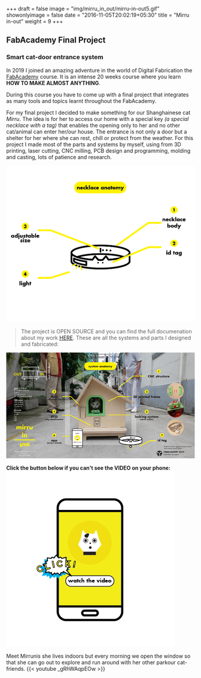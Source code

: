 +++
draft = false
image = "img/mirru_in_out/mirru-in-out5.gif"
showonlyimage = false
date = "2016-11-05T20:02:19+05:30"
title = "Mirru in-out"
weight = 9
+++
<!--more-->

## FabAcademy Final Project

### Smart cat-door entrance system

In 2019 I joined an amazing adventure in the world of Digital Fabrication the [FabAcademy](https://fabacademy.org/) course. It is an intense 20 weeks course where you learn **HOW TO MAKE ALMOST ANYTHING**. 

During this course you have to come up with a final project that integrates as many tools and topics learnt throughout the FabAcademy. 

For my final project I decided to make something for our Shanghainese cat *Mirru*.
The idea is for her to access our home with a special key *(a special necklace with a tag)* that enables the opening only to her and no other cat/animal can enter her/our house.
The entrance is not only a door but a shelter for her where she can rest, chill or protect from the weather.
For this project I made most of the parts and systems by myself, using from 3D printing, laser cutting, CNC milling, PCB design and programming, molding and casting, lots of patience and research.

![necklace anatomy](/img/mirru_in_out/necklace_anatomy.png)

>The project is OPEN SOURCE and you can find the full documenation about my work [HERE](http://fabacademy.org/2019/labs/oshanghai/students/pamela-arana/index.html). These are all the systems and parts I designed and fabricated:

![poster](/img/mirru_in_out/poster-mirru.jpg)

**Click the button below if you can't see the VIDEO on your phone:**
[![Final Project Video](/img/mirru_in_out/button-mirru3.png)](https://www.youtube.com/watch?v=_gRhWAqpEOw)

Meet Mirrunis she lives indoors but every morning we open the window so that she can go out to explore and run around with her other parkour cat-friends.
{{< youtube _gRhWAqpEOw >}}

